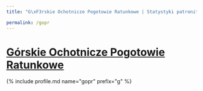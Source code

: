 ```yaml
---
title: "G\xF3rskie Ochotnicze Pogotowie Ratunkowe | Statystyki patronite.pl | Patromierz"

permalink: /gopr
---
```


# [Górskie Ochotnicze Pogotowie Ratunkowe](https://patronite.pl/gopr)

{% include profile.md name="gopr" prefix="g" %}
